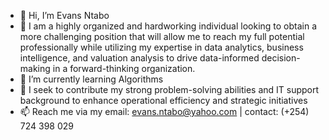- 👋 Hi, I’m Evans Ntabo
- 👀 I am a highly organized and hardworking individual looking to obtain a more challenging position that will allow me to reach my full potential professionally while utilizing my expertise in data analytics, business intelligence, and valuation analysis to drive data-informed decision-making in a forward-thinking organization.  
- 🌱 I’m currently learning Algorithms
- 💞️ I seek to contribute my strong problem-solving abilities and IT support background to enhance operational efficiency and strategic initiatives
- 📫 Reach me via my email: evans.ntabo@yahoo.com | contact: (+254) 724 398 029

<!---
EvansNtabo/EvansNtabo is a ✨ special ✨ repository because its `README.md` (this file) appears on your GitHub profile.
You can click the Preview link to take a look at your changes.
--->
